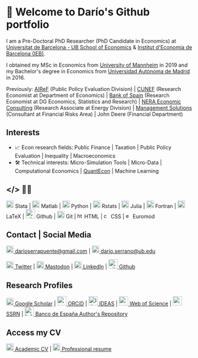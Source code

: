# 👋 Welcome to Darío's Github portfolio

I am a Pre-Doctoral PhD Researcher (PhD Candidate in Economics) at [Universitat de Barcelona - UB School of Economics](https://www.ub.edu/school-economics/phd_students/serrano-puente-dario/) & [Institut d'Economia de Barcelona (IEB)](https://ieb.ub.edu/en/researcher/serrano-puente-dario/).

I obtained my MSc in Economics from [University of Mannheim](https://www.vwl.uni-mannheim.de/en/) in 2019 and my Bachelor's degree in Economics from [Universidad Autónoma de Madrid](https://www.uam.es/Economicas/Home.htm?language=en) in 2016.

Previously: [AIReF](https://www.airef.es/es/) (Public Policy Evaluation Division) |  [CUNEF](https://www.cunef.edu/) (Research Economist at Department of Economics) | [Bank of Spain](https://www.bde.es/bde/en/) (Research Economist at DG Economics, Statistics and Research) | [NERA Economic Consulting](https://www.nera.com/practice-areas/energy.html#tab-4) (Research Associate at Energy Division) | [Management Solutions](https://www.managementsolutions.com/en) (Consultant at Financial Risks Area) | John Deere (Financial Department)

## Interests

- 📈 Econ research fields: Public Finance | Taxation | Public Policy Evaluation | Inequality | Macroeconomics
- 🛠️ Technical interests: Micro-Simulation Tools | Micro-Data | Computational Economics | [QuantEcon](https://quantecon.org/) | Machine Learning

## </> 👨‍💻

<img src="./assets/icon/stata.ico" width="20"> Stata | <img src="./assets/icon/matlab.ico" alt="matlab icon" width="20"> Matlab | <img src="./assets/icon/python.ico" alt="python icon" width="20"> Python | <img src="serranopuente.github.io/assets/icon/r.ico" alt="r icon" width="20"> Rstats | <img src="./assets/icon/julia.ico" alt="julia icon" width="20"> Julia | <img src="./assets/icon/fortran.ico" alt="fortran icon" width="20"> Fortran | <img src="./assets/icon/latex.ico" alt="latex icon" width="20"> LaTeX | <img src="./assets/icon/github2.ico" alt="github2 icon" width="25"> Github | <img src="./assets/icon/git.ico" alt="git icon" width="20"> Git | <img src="./assets/icon/html.ico" alt="html icon" width="15"> HTML | <img src="./assets/icon/css.ico" alt="css icon" width="15"> CSS | <img src="./assets/icon/euromod.ico" alt="euromod icon" width="15"> Euromod 

## Contact | Social Media

[<img src="./assets/icon/email.ico" alt="email icon" width="20"> darioserrapuente@gmail.com](mailto:darioserrapuente@gmail.com) | [<img src="./assets/icon/email.ico" alt="email icon" width="20"> dario.serrano@ub.edu](mailto:dario.serrano@ub.edu)

[<img src="./assets/icon/twitter.ico" alt="twitter icon" width="20"> Twitter](https://twitter.com/darioserranopue) | [<img src="./assets/icon/mastodon.ico" alt="mastodon icon" width="20"> Mastodon](https://econtwitter.net/@serranopuente) | [<img src="./assets/icon/linkedin.ico" alt="linkedin icon" width="20"> LinkedIn](https://www.linkedin.com/in/serranopuente/) | [<img src="./assets/icon/github.ico" alt="github icon" width="25"> Github](https://github.com/serranopuente)



## Research Profiles

[<img src="./assets/icon/scholar.ico" alt="scholar icon" width="20"> Google Scholar](https://scholar.google.es/citations?user=dKncLyQAAAAJ&hl=es) | [<img src="./assets/icon/orcid.ico" alt="orcid icon" width="25"> ORCiD](https://orcid.org/0000-0002-5943-3332) | [<img src="./assets/icon/ideas.ico" alt="ideas icon" width="25"> IDEAS](https://ideas.repec.org/f/pse707.html) | [<img src="./assets/icon/webofscience.ico" alt="webofscience icon" width="25"> Web of Science](https://www.webofscience.com/wos/author/record/2296848) | [<img src="./assets/icon/ssrn.ico" alt="ssrn icon" width="25"> SSRN](https://papers.ssrn.com/sol3/cf_dev/AbsByAuth.cfm?per_id=4360579) | [<img src="./assets/icon/bde.ico" alt="bde icon" width="25"> Banco de España Author's Repository](https://repositorio.bde.es/browse?type=author&value=Serrano+Puente%2C+Dar%C3%ADo)


## Access my CV

[<img src="./assets/icon/cv.ico" alt="cv icon" width="20"> Academic CV](https://drive.google.com/file/d/1C3yProBeiMkL-GZnW19uBOALO9yyY0CC/view) | [<img src="./assets/icon/resume.ico" alt="resume icon" width="20"> Professional resume](https://drive.google.com/file/d/1Ppcxm6zbbIvxjY-hUxClOITwYGsG3i4p/view)
